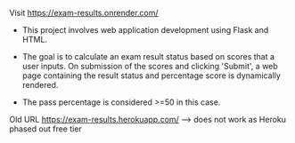 Visit https://exam-results.onrender.com/


- This project involves web application development using Flask and HTML.

- The goal is to calculate an exam result status based on scores that a user inputs. On submission of the scores and clicking 'Submit', a web page containing the result status and percentage score is dynamically rendered.

- The pass percentage is considered >=50 in this case.

Old URL https://exam-results.herokuapp.com/ --> does not work as Heroku phased out free tier

